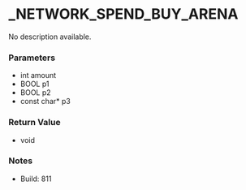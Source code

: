 # _NETWORK_SPEND_BUY_ARENA

No description available.

### Parameters
* int amount
* BOOL p1
* BOOL p2
* const char* p3

### Return Value
* void

### Notes
* Build: 811


